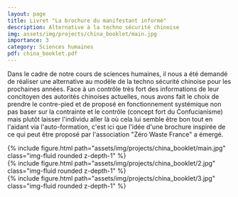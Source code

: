 ```yaml
---
layout: page
title: Livret "La brochure du manifestant informé"
description: Alternative à la techno sécurité chinoise
img: assets/img/projects/china_booklet/main.jpg
importance: 3
category: Sciences humaines
pdf: china_booklet.pdf
---
```


Dans le cadre de notre cours de sciences humaines, il nous a été demandé de réaliser une alternative au modèle de la techno sécurité chinoise pour les prochaines années. Face à un contrôle très fort des informations de leur concitoyen des autorités chinoises actuelles, nous avons fait le choix de prendre le contre-pied et de proposé en fonctionnement systémique non pas baser sur la contrainte et le contrôle (concept fort du Confucianisme) mais plutôt laisser l'individu aller là où cela lui semble être bon tout en l'aidant via l'auto-formation, c'est ici que l'idée d'une brochure inspirée de ce qui peut être proposé par l'association "Zéro Waste France" a émergé.

<div class="row">
    <div class="col-sm mt-3 mt-md-0">
        {% include figure.html path="assets/img/projects/china_booklet/main.jpg" class="img-fluid rounded z-depth-1" %}
    </div>
    <div class="col-sm mt-3 mt-md-0">
        {% include figure.html path="assets/img/projects/china_booklet/2.jpg" class="img-fluid rounded z-depth-1" %}
    </div>
    <div class="col-sm mt-3 mt-md-0">
        {% include figure.html path="assets/img/projects/china_booklet/3.jpg" class="img-fluid rounded z-depth-1" %}
    </div>
</div>
